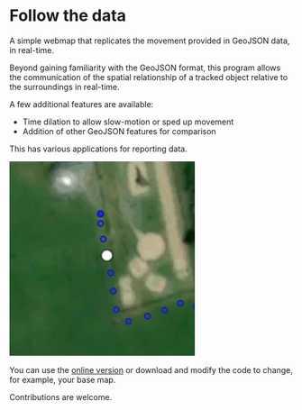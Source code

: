 # Follow the data
A simple webmap that replicates the movement provided in GeoJSON data, in real-time. 

Beyond gaining familiarity with the GeoJSON format, this program allows the communication of the spatial relationship of a tracked object relative to the surroundings in real-time.

A few additional features are available:
- Time dilation to allow slow-motion or sped up movement
- Addition of other GeoJSON features for comparison

This has various applications for reporting data.

![Point moving on satellite imagery](imgs/follow_data.gif)

You can use the [online version](https://serialc.github.io/follow_the_map_points/) or download and modify the code to change, for example, your base map.

Contributions are welcome.
